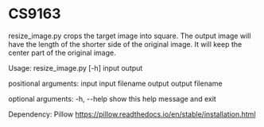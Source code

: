 # CS9163
resize_image.py crops the target image into square. 
The output image will have the length of the shorter side of the original image. 
It will keep the center part of the original image.

Usage: resize_image.py [-h] input output

positional arguments:
  input       input filename
  output      output filename

optional arguments:
  -h, --help  show this help message and exit
  
Dependency:
Pillow
https://pillow.readthedocs.io/en/stable/installation.html
